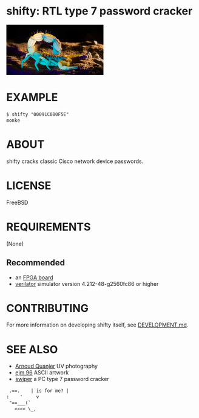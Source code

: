 # shifty: RTL type 7 password cracker

![UV glowing scorpion](shifty.png)

# EXAMPLE

```console
$ shifty "00091C080F5E"
monke
```

# ABOUT

shifty cracks classic Cisco network device passwords.

# LICENSE

FreeBSD

# REQUIREMENTS

(None)

## Recommended

* an [FPGA board](https://www.amazon.com/FPGA-Boards/s?k=FPGA+Boards)
* [verilator](https://www.veripool.org/verilator/) simulator version 4.212-48-g2560fc86 or higher

# CONTRIBUTING

For more information on developing shifty itself, see [DEVELOPMENT.md](DEVELOPMENT.md).

# SEE ALSO

* [Arnoud Quanjer](https://www.arnoudquanjer.com/portfolio-items/scorpions/) UV photography
* [ejm 96](http://www.ascii-art.de/ascii/s/scorpion.txt) ASCII artwork
* [swiper](https://github.com/mcandre/swiper) a PC type 7 password cracker

```text
 .==.    | is for me? |
:    '     v
 "==___(`
   <<<< \_,
```
